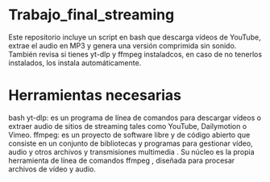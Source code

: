 # Trabajo_final_streaming
Este repositorio incluye un script en bash que descarga vídeos de YouTube, extrae el audio en MP3 y genera una versión comprimida sin sonido. También revisa si tienes yt-dlp y ffmpeg instaladcos, en caso de no tenerlos instalados, los instala automáticamente.

# Herramientas necesarias

bash
yt-dlp: es un programa de línea de comandos para descargar vídeos o extraer audio de sitios de streaming tales como YouTube, Dailymotion o Vimeo.
ffmpeg: es un proyecto de software libre y de código abierto que consiste en un conjunto de bibliotecas y programas para gestionar vídeo, audio y otros archivos y transmisiones multimedia . Su núcleo es la propia herramienta de línea de comandos ffmpeg , diseñada para procesar archivos de vídeo y audio.


